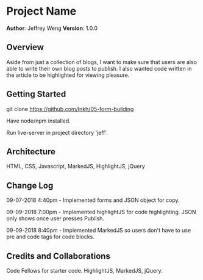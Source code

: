 # Project Name

**Author**: Jeffrey Weng
**Version**: 1.0.0

## Overview
Aside from just a collection of blogs, I want to make sure that users are also able to write their own blog posts to publish. I also wanted code written in the article to be highlighted for viewing pleasure.


## Getting Started
git clone https://github.com/Inkh/05-form-building

Have node/npm installed.

Run live-server in project directory 'jeff'.


## Architecture
HTML, CSS, Javascript, MarkedJS, HighlightJS, jQuery

## Change Log
09-07-2018 4:40pm - Implemented forms and JSON object for copy.

09-09-2018 7:00pm - Implemented highlightJS for code highlighting. JSON only shows once user presses Publish.

09-09-2018 8:40pm - Implemented MarkedJS so users don't have to use pre and code tags for code blocks.


## Credits and Collaborations
Code Fellows for starter code. HighlightJS, MarkedJS, jQuery.